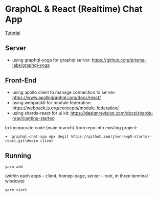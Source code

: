 # GraphQL & React (Realtime) Chat App

[Tutorial](https://www.youtube.com/watch?v=E3NHd-PkLrQ)

## Server

- using graphql-yoga for graphql server: https://github.com/prisma-labs/graphql-yoga

## Front-End

- using apollo client to manage connection to server: https://www.apollographql.com/docs/react/
- using webpack5 for module federation: https://webpack.js.org/concepts/module-federation/
- using shards-react for ui kit: https://designrevision.com/docs/shards-react/getting-started

to incorporate code (main branch) from repo into existing project:

```
➜  graphql-chat-app npx degit https://github.com/jherr/wp5-starter-react.git\#main client
```

## Running

```
yarn add
```

(within each apps - client, homep-page, server - root, in three terminal windows)

```
yarn start
```
